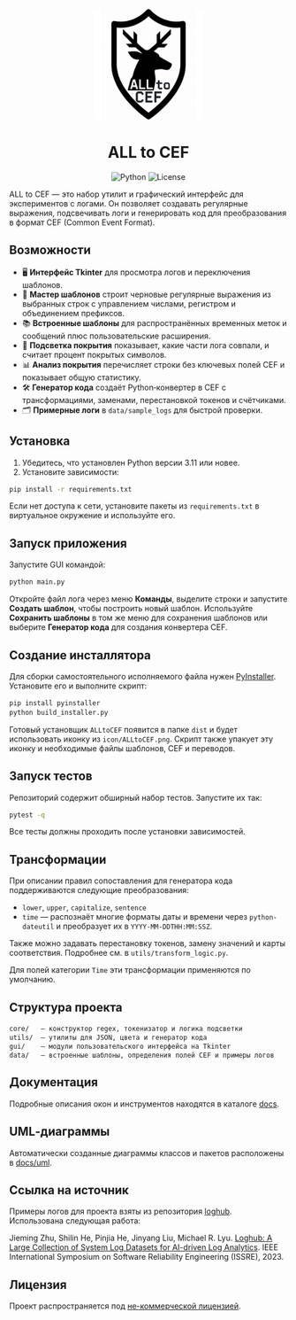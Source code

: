 <p align="center">
  <img src="icon/ALLtoCEF.png" alt="ALL to CEF icon" width="200">
</p>

<h1 align="center">ALL to CEF</h1>

<p align="center">
  <img alt="Python" src="https://img.shields.io/badge/python-3.11%2B-blue?logo=python">
  <img alt="License" src="https://img.shields.io/badge/license-Non--commercial-lightgrey">
</p>

ALL to CEF — это набор утилит и графический интерфейс для экспериментов с логами. Он позволяет создавать регулярные выражения, подсвечивать логи и генерировать код для преобразования в формат CEF (Common Event Format).

## Возможности

- 🖥️ **Интерфейс Tkinter** для просмотра логов и переключения шаблонов.
- 🧙 **Мастер шаблонов** строит черновые регулярные выражения из выбранных строк с управлением числами, регистром и объединением префиксов.
- 📚 **Встроенные шаблоны** для распространённых временных меток и сообщений плюс пользовательские расширения.
- 🎨 **Подсветка покрытия** показывает, какие части лога совпали, и считает процент покрытых символов.
- 📊 **Анализ покрытия** перечисляет строки без ключевых полей CEF и показывает общую статистику.
- 🛠️ **Генератор кода** создаёт Python‑конвертер в CEF с трансформациями, заменами, перестановкой токенов и счётчиками.
- 🗂️ **Примерные логи** в `data/sample_logs` для быстрой проверки.

## Установка

1. Убедитесь, что установлен Python версии 3.11 или новее.
2. Установите зависимости:

```bash
pip install -r requirements.txt
```

Если нет доступа к сети, установите пакеты из `requirements.txt` в виртуальное окружение и используйте его.

## Запуск приложения

Запустите GUI командой:

```bash
python main.py
```

Откройте файл лога через меню **Команды**, выделите строки и запустите **Создать шаблон**, чтобы построить новый шаблон. Используйте **Сохранить шаблоны** в том же меню для сохранения шаблонов или выберите **Генератор кода** для создания конвертера CEF.

## Создание инсталлятора

Для сборки самостоятельного исполняемого файла нужен [PyInstaller](https://pyinstaller.org). Установите его и выполните скрипт:

```bash
pip install pyinstaller
python build_installer.py
```

Готовый установщик `ALLtoCEF` появится в папке `dist` и будет использовать иконку из `icon/ALLtoCEF.png`. Скрипт также упакует эту иконку и необходимые файлы шаблонов, CEF и переводов.

## Запуск тестов

Репозиторий содержит обширный набор тестов. Запустите их так:

```bash
pytest -q
```

Все тесты должны проходить после установки зависимостей.

## Трансформации

При описании правил сопоставления для генератора кода поддерживаются следующие преобразования:

- `lower`, `upper`, `capitalize`, `sentence`
- `time` — распознаёт многие форматы даты и времени через `python-dateutil` и преобразует их в `YYYY-MM-DDTHH:MM:SSZ`.

Также можно задавать перестановку токенов, замену значений и карты соответствия. Подробнее см. в `utils/transform_logic.py`.

Для полей категории `Time` эти трансформации применяются по умолчанию.

## Структура проекта

```
core/   – конструктор regex, токенизатор и логика подсветки
utils/  – утилиты для JSON, цвета и генератор кода
gui/    – модули пользовательского интерфейса на Tkinter
data/   – встроенные шаблоны, определения полей CEF и примеры логов
```

## Документация

Подробные описания окон и инструментов находятся в каталоге [docs](docs/).

## UML‑диаграммы

Автоматически созданные диаграммы классов и пакетов расположены в [docs/uml](docs/uml).

## Ссылка на источник

Примеры логов для проекта взяты из репозитория [loghub](https://github.com/logpai/loghub). Использована следующая работа:

Jieming Zhu, Shilin He, Pinjia He, Jinyang Liu, Michael R. Lyu. [Loghub: A Large Collection of System Log Datasets for AI-driven Log Analytics](https://arxiv.org/abs/2008.06448). IEEE International Symposium on Software Reliability Engineering (ISSRE), 2023.

## Лицензия

Проект распространяется под [не-коммерческой лицензией](LICENSE).
